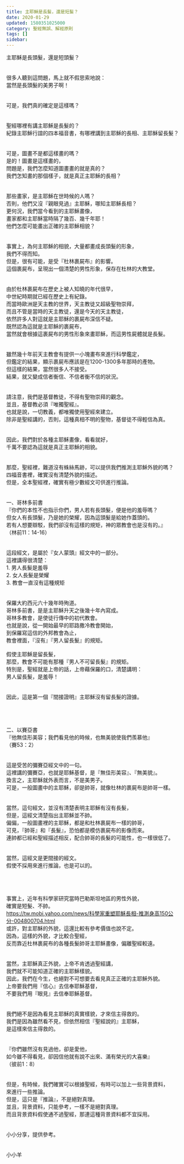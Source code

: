 ```yaml
---
title: 主耶穌是長髮，還是短髮？
date: 2020-01-29
updated: 1580351025000
category: 聖經無誤、解經原則
tags: []
sidebar: 
---
```


<div>
<div>主耶穌是長頭髮，還是短頭髮？</div>
<div> </div>
<div> </div>
<div>很多人聽到這問題，馬上就不假思索地說：</div>
<div>當然是長頭髮的美男子啊！</div>
<div> </div>
<div> </div>
<div>可是，我們真的確定是這樣嗎？</div>
<div> </div>
<div> </div>
<div>聖經哪裡有講主耶穌是長髮的？</div>
<div>紀錄主耶穌行誼的四本福音書，有哪裡講到主耶穌的長相、主耶穌留長髮？</div>
<div> </div>
<div> </div>
<div>可是，圖畫不是都這樣畫的嗎？</div>
<div>是的！圖畫是這樣畫的，</div>
<div>問題是，我們怎麼知道圖畫畫的就是真的？</div>
<div>我們怎知畫的那個樣子，就是真正主耶穌的長相？</div>
<div> </div>
<div> </div>
<div>那些畫家，是主耶穌在世時候的人嗎？</div>
<div>否則，他們又沒『親眼見過』主耶穌，哪知主耶穌長相？</div>
<div>更何況，我們當今看到的主耶穌畫像，</div>
<div>畫家都和主耶穌當時隔了幾百、幾千年耶！</div>
<div>他們怎麼可能畫出正確的主耶穌相貌？</div>
<div> </div>
<div> </div>
<div>事實上，為何主耶穌的相貌，大量都畫成長頭髮的形象，</div>
<div>我們不得而知。</div>
<div>但是，很有可能，是受『杜林裹屍布』的影響。</div>
<div>這個裹屍布，呈現出一個清楚的男性形象，保存在杜林的大教堂。</div>
<div> </div>
<div> </div>
<div>由於杜林裹屍布在歷史上被人知曉的年代很早，</div>
<div>中世紀時期就已經在歷史上有紀錄。</div>
<div>而當時歐洲是天主教的世界，天主教徒又超級聖物崇拜，</div>
<div>而且不管是當時的天主教徒，還是今天的天主教徒，</div>
<div>依然許多人對這就是主耶穌的裹屍布深信不疑。</div>
<div>既然認為這就是主耶穌的裹屍布，</div>
<div>當然就會根據這裹屍布的男性形象來畫耶穌，而這男性屍體就是長髮。</div>
<div> </div>
<div> </div>
<div>雖然幾十年前天主教會有提供一小塊畫布來進行科學鑑定，</div>
<div>但鑑定的結果，顯示裹屍布應該是在1200-1300多年那時的產物。</div>
<div>但這樣的結果，當然很多人不接受。</div>
<div>結果，就又變成信者衡信、不信者衡不信的狀況。</div>
<div> </div>
<div> </div>
<div>請注意，我們是基督教徒，不得有聖物崇拜的觀念。</div>
<div>並且，基督教必須『唯獨聖經』。</div>
<div>也就是說，一切教義，都唯獨使用聖經來建立。</div>
<div>除非是聖經講的，否則，這種真相不明的聖物，基督徒不得輕信為真。</div>
<div> </div>
<div> </div>
<div>因此，我們對於各種主耶穌畫像，看看就好，</div>
<div>千萬不要認為這就是真正主耶穌的相貌。</div>
<div> </div>
<div> </div>
<div>那麼，聖經裡，難道沒有蛛絲馬跡，可以提供我們推測主耶穌外貌的嗎？</div>
<div>四福音書裡，確實沒有清楚外貌的描述。</div>
<div>但是，全本聖經裡，確實有極少數經文可供進行推論。</div>
<div> </div>
<div> </div>
<div>一、哥林多前書</div>
<div>『你們的本性不也指示你們，男人若有長頭髮，便是他的羞辱嗎？</div>
<div>但女人有長頭髮，乃是她的榮耀，因為這頭髮是給她作蓋頭的。</div>
<div>若有人想要辯駁，我們卻沒有這樣的規矩，神的眾教會也是沒有的。』</div>
<div>（林前11：14-16）</div>
<div> </div>
<div> </div>
<div>這段經文，是屬於『女人蒙頭』經文中的一部分。</div>
<div>這裡講得很清楚：</div>
<div>1.<span style="white-space:pre"> </span>男人長髮是羞辱</div>
<div>2.<span style="white-space:pre"> </span>女人長髮是榮耀</div>
<div>3.<span style="white-space:pre"> </span>教會一直沒有這種規矩</div>
<div> </div>
<div> </div>
<div>保羅大約西元六十幾年時殉道。</div>
<div>哥林多前書，是是主耶穌升天之後幾十年內寫成。</div>
<div>哥林多教會，是使徒行傳中的初代教會。</div>
<div>也就是說，從一開始最早的耶路撒冷教會開始，</div>
<div>到保羅寫這信的外邦教會為止，</div>
<div>教會裡面，『沒有』『男人留長髮』的規矩。</div>
<div> </div>
<div>假使主耶穌是留長髮，</div>
<div>那麼，教會不可能有那種『男人不可留長髮』的規矩。</div>
<div>特別是，聖經就是上帝的話，上帝藉保羅的口，清楚講明：</div>
<div>男人留長髮，是羞辱！</div>
<div> </div>
<div> </div>
<div>因此，這是第一個『間接證明』主耶穌沒有留長髮的證據。</div>
<div> </div>
<div> </div>
<div> </div>
<div> </div>
<div>二、以賽亞書</div>
<div>『他無佳形美容；我們看見他的時候，也無美貌使我們羨慕他』</div>
<div>（賽53：2）</div>
<div> </div>
<div> </div>
<div>這是受苦的彌賽亞經文中的一句。</div>
<div>這裡講的彌賽亞，也就是耶穌基督，是『無佳形美容』、『無美貌』。</div>
<div>換言之，主耶穌就外表而言，不是美男子。</div>
<div>可是，一般圖畫中的主耶穌，卻是帥哥，就像杜林的裹屍布是帥哥一樣。</div>
<div> </div>
<div> </div>
<div>當然，這句經文，並沒有清楚表明主耶穌有沒有長髮，</div>
<div>但是，這經文清楚指出主耶穌並不帥。</div>
<div>偏偏，一般圖畫裡的主耶穌，都是和杜林裹屍布一樣的帥哥，</div>
<div>可見，『帥哥』和『長髮』，恐怕都是模仿裹屍布的影像而來。</div>
<div>連帥都已經和聖經描述相反，配合帥哥的長髮的可能性，也一樣很低了。</div>
<div> </div>
<div> </div>
<div>當然，這經文是更間接的經文。</div>
<div>假使不採用來進行推論，也是可以的。</div>
<div> </div>
<div> </div>
<div> </div>
<div> </div>
<div>事實上，近年有科學家研究當時巴勒斯坦地區的男性外貌，</div>
<div>確實是短髮、不帥。</div>
<div><a href="https://tw.mobi.yahoo.com/news/科學家重塑耶穌長相-推測身高150公分-004800704.html" target="_blank">https://tw.mobi.yahoo.com/news/科學家重塑耶穌長相-推測身高150公分-004800704.html</a></div>
<div>或許，對主耶穌的外貌，這還比較有參考價值也說不定。</div>
<div>因為，這樣的外貌，才比較合聖經，</div>
<div>反而靠近杜林裹屍布的各種長髮帥哥主耶穌畫像，偏離聖經較遠。</div>
<div> </div>
<div> </div>
<div>當然，主耶穌真正外貌，上帝不肯透過聖經講，</div>
<div>我們就不可能知道正確的主耶穌樣貌。</div>
<div>因此，我們在今生，也絕對不可想要去看見真正正確的主耶穌外貌。</div>
<div>上帝要我們用『信心』去信奉耶穌基督，</div>
<div>不要我們用『眼見』去信奉耶穌基督。</div>
<div> </div>
<div> </div>
<div>我們絕不是因為看見主耶穌的真實樣貌，才來信主得救的。</div>
<div>我們是因為雖然看不見，但依然相信『聖經說的』主耶穌，</div>
<div>是這樣來信主得救的。</div>
<div> </div>
<div> </div>
<div>『你們雖然沒有見過他，卻是愛他，</div>
<div>如今雖不得看見，卻因信他就有說不出來、滿有榮光的大喜樂』</div>
<div>（彼前1：8）</div>
<div> </div>
<div> </div>
<div>但是，有時候，我們確實可以根據聖經，有時可以加上一些背景資料，</div>
<div>來進行一些推論。</div>
<div>但是，這只是『推論』，不是絕對真理。</div>
<div>並且，背景資料，只能參考，一樣不是絕對真理。</div>
<div>而且背景資料假使通不過聖經，那連這種背景資料都不宜採用。</div>
<div> </div>
<div> </div>
<div>小小分享，提供參考。</div>
<div> </div>
<div> </div>
<div>小小羊</div>
</div>
